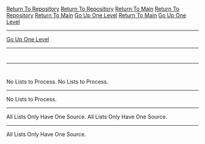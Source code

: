 [Return To Repository](https://github.com/DigitalWarrior/piholeparser/)
[Return To Repository](https://github.com/DigitalWarrior/piholeparser/)
[Return To Main](https://github.com/DigitalWarrior/piholeparser/blob/master/RecentRunLogs/Mainlog.md)
[Return To Repository](https://github.com/DigitalWarrior/piholeparser/)
[Return To Main](https://github.com/DigitalWarrior/piholeparser/blob/master/RecentRunLogs/Mainlog.md)
[Go Up One Level](https://github.com/DigitalWarrior/piholeparser/blob/master/RecentRunLogs/TopLevelScripts/10-Running-Initial-Tasks.md)
[Return To Main](https://github.com/DigitalWarrior/piholeparser/blob/master/RecentRunLogs/Mainlog.md)
[Go Up One Level](https://github.com/DigitalWarrior/piholeparser/blob/master/RecentRunLogs/TopLevelScripts/10-Running-Initial-Tasks.md)
____________________________________
[Go Up One Level](https://github.com/DigitalWarrior/piholeparser/blob/master/RecentRunLogs/TopLevelScripts/10-Running-Initial-Tasks.md)
____________________________________
# 
____________________________________
# 
# 
No Lists to Process.
No Lists to Process.
_________________________________________
No Lists to Process.
_________________________________________
All Lists Only Have One Source.
All Lists Only Have One Source.
_________________________________________
All Lists Only Have One Source.
